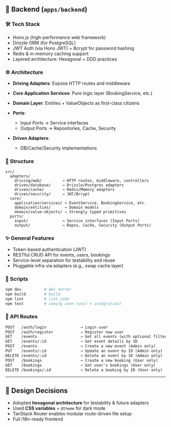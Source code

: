 ## 🔧 Backend (`apps/backend`)

### 🛠️ Tech Stack

- Hono.js (high-performance web framework)
- Drizzle ORM (for PostgreSQL)
- JWT Auth (via Hono JWT) + Bcrypt for password hashing
- Redis & in-memory caching support
- Layered architecture: Hexagonal + DDD practices

### ⚙️ Architecture

- **Driving Adapters**: Expose HTTP routes and middleware
- **Core Application Services**: Pure logic layer (BookingService, etc.)
- **Domain Layer**: Entities + ValueObjects as first-class citizens
- **Ports**:

  - Input Ports → Service interfaces
  - Output Ports → Repositories, Cache, Security

- **Driven Adapters**:

  - DB/Cache/Security implementations

### 📁 Structure

```
src/
  adapters/
    driving/web/         → HTTP routes, middleware, controllers
    driven/database/     → Drizzle/Postgres adapters
    driven/cache/        → Redis/Memory adapters
    driven/security/     → JWT/Bcrypt
  core/
    application/services/ → EventService, BookingService, etc.
    domain/entities/      → Domain models
    domain/value-objects/ → Strongly typed primitives
  ports/
    input/               → Service interfaces (Input Ports)
    output/              → Repos, Cache, Security (Output Ports)
```

### ✨ General Features

- Token-based authentication (JWT)
- RESTful CRUD API for events, users, bookings
- Service-level separation for testability and reuse
- Pluggable infra via adapters (e.g., swap cache layer)

### 🧪 Scripts

```bash
npm dev          # dev server
npm build        # build
npm lint         # lint code
npm test         # coming soon (unit + integration)
```

### 📡 API Routes

```txt
POST   /auth/login               → Login user
POST   /auth/register            → Register new user
GET    /events                   → Get all events (with optional filtering/pagination)
GET    /events/:id               → Get event details by ID
POST   /events                   → Create a new event (Admin only)
PUT    /events/:id               → Update an event by ID (Admin only)
DELETE /events/:id               → Delete an event by ID (Admin only)
POST   /bookings                 → Create a new booking (User only)
GET    /bookings                 → Get user's bookings (User only)
DELETE /bookings/:id             → Delete a booking by ID (User only)
```

---

## 🧠 Design Decisions

- Adopted **hexagonal architecture** for testability & future adapters
- Used **CSS variables** + `@theme` for dark mode
- TanStack Router enables modular route-driven file setup
- Full i18n-ready frontend
